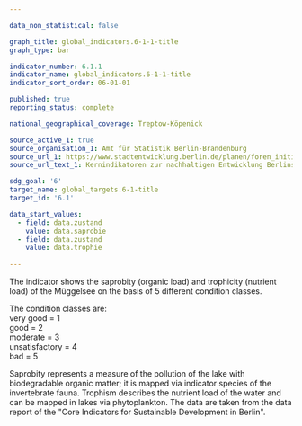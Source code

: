 ```yaml
---

data_non_statistical: false

graph_title: global_indicators.6-1-1-title
graph_type: bar

indicator_number: 6.1.1
indicator_name: global_indicators.6-1-1-title
indicator_sort_order: 06-01-01

published: true
reporting_status: complete

national_geographical_coverage: Treptow-Köpenick

source_active_1: true
source_organisation_1: Amt für Statistik Berlin-Brandenburg
source_url_1: https://www.stadtentwicklung.berlin.de/planen/foren_initiativen/nachhaltige_stadtentwicklung/kernindikatoren_nachhaltige_entwicklung/index.shtml
source_url_text_1: Kernindikatoren zur nachhaltigen Entwicklung Berlins

sdg_goal: '6'
target_name: global_targets.6-1-title
target_id: '6.1'

data_start_values:
  - field: data.zustand
    value: data.saprobie
  - field: data.zustand
    value: data.trophie
 
---
```


The indicator shows the saprobity (organic load) and trophicity (nutrient load) of the Müggelsee on the basis of 5 different condition classes. <br>

The condition classes are: <br>
very good = 1 <br>
good = 2 <br>
moderate = 3 <br>
unsatisfactory = 4 <br>
bad = 5 <br>

Saprobity represents a measure of the pollution of the lake with biodegradable organic matter; it is mapped via indicator species of the invertebrate fauna. Trophism describes the nutrient load of the water and can be mapped in lakes via phytoplankton. The data are taken from the data report of the "Core Indicators for Sustainable Development in Berlin".
